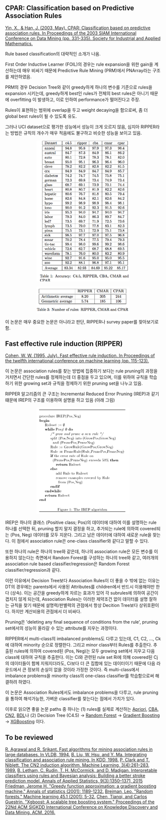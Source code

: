 ## CPAR: Classification based on Predictive Association Rules

[Yin, X., & Han, J. (2003, May). CPAR: Classification based on predictive association rules. In Proceedings of the 2003 SIAM International Conference on Data Mining (pp. 331-335). Society for Industrial and Applied Mathematics.][CPAR_2003]

Rule based classification의 대략적인 소개가 나옴. 

First Order Inductive Learner (FOIL)의 경우는 rule expansion을 위한 gain을 계산하는데 매우 비싸기 때문에 Predictive Rule Mining (PRM)에서 PNArray라는 구조를 제안하였음. 

PRM의 경우 Decision Tree와 같이 greedy하게 하나의 변수를 기준으로 rules을 expansion 시키는데, greedy하게 best인 rules가 전체의 best rules은 아니기 때문에 overfitting 이 발생하고, 이로 인하여 performance가 떨어진다고 주장. 

Rules이 표현하는 범위에 overlap을 두고 weight decaying을 함으로써, 좀 더 global best rules이 될 수 있도록 유도. 

그러나 UCI dataset으로 평가한 성능에서 성능이 크게 오르지 않음, 심지아 RIPPER라는 방법은 규칙의 개수가 매우 적음에도 불구하고 비슷한 성능을 보이고 있음. 

<p align="center"><img src="./figs/cpar_vs_ripper0.png" width="300"></p>
<p align="center"><img src="./figs/cpar_vs_ripper1.png" width="300"></p>

이 논문은 매우 중요한 논문은 아니라고 판단, RIPPER나 survey paper를 찾아보기로 함. 


## Fast effective rule induction (RIPPER)

[Cohen, W. W. (1995, July). Fast effective rule induction. In Proceedings of the twelfth international conference on machine learning (pp. 115-123).][RIPPER_1995]

이 논문은 association rules를 찾는 방법에 집중하기 보다는 rule pruning의 과정을 거치면서 간단한 rules를 정제하는데 더 중점을 두고 있으며, 이를 위하여 규칙을 학습하기 위한 growing set과 규칙을 정제하기 위한 pruning set을 나누고 있음. 

RIPPER 알고리즘의 큰 구조는 Incremental Reduced Error Pruning (IREP)과 같기 떄문에 IREP의 구조를 이용하여 설명을 하고 있음 (아래 그림)

<p align="center"><img src="./figs/ripper_irep.png" width="300"></p>

IREP은 하나의 클래스 (Positive class; Pos)의 데이터에 대하여 이를 설명하는 rule 하나를 선택한 뒤, pruning 할지 말지 결정을 하고, 추가되는 rule에 의하여 covered되는 (Pos, Neg) 데이터를 모두 지운다. 그리고 남은 데이터에 대하여 새로운 rule을 찾는다. 이 점에서 association rule은 one-class classifier와 같다고 말할 수 있다. 

또한 하나의 rule은 하나의 tree와 같은데, 하나의 association rule은 모든 변수를 이용하지 않는다는 측면에서 Random Forest를 구성하는 하나의 tree와 같고, 여러개의 association rule based classifier/regression은 Random Forest classifier/regression과 같다. 

이런 이유에서 Decision Tree보다 Association Rules이 더 좋을 수 밖에 없는 이유는 DT의 경우에는 parents에서 사용된 Attributes를 children에서 반드시 이용해야만 한다 (상속). 이는 공간을 greedy하게 자르는 효과가 있어 각 subrules에 의하여 공간이 겹치지 않게 되는데, Association Rules는 이러한 제약조건 없이 데이터를 설명 잘하는 규칙을 찾기 때문에 설명력/판별력의 관점에서 항상 Decition Tree보다 상위호환이다. 하지만 계산비용의 관점에서 더 비싸다. 

Pruning은 'deleting any final sequence of conditions from the rule', pruning set에서의 성능이 올라갈 수 있는 attribute를 지우는 과정이다. 

RIPPER에서 multi-class의 imbalanced problems도 다루고 있는데, C1, C2, ..., Ck에 대하여 minority 순으로 정렬한다. 그리고 minor class부터 Rules를 추출한다. 추출된 rules에 의하여 covered된 (Pos, Neg)는 모두 growing set에서 지우고 다음 class에 대하여 규칙을 추출한다. 이는 Ci와 관련된 rule set Ri에 의해 covered된 Cj의 데이터들이 함께 지워지더라도, Ci보다 더 큰 집합에 있는 데이터이기 때문에 다음 라운드에서 큰 정보의 손실이 없을 것이라 가정한 것이다. 즉 multi-class에서 imbalance problems을 minority class의 one-class classifier를 학습함으로써 해결하려 하였다. 

이 논문은 Association Rules에서도 imbalance problems을 다루고, rule pruning을 통하여 해석가능한, 가벼운 classifier를 찾는다는 점에서 가치가 있다. 

이후로 읽으면 좋을 논문 paths 중 하나는 (1) rules를 실제로 계산하는 [Apriori][APRIORI_1994], [CBA][CBA_1998], [CN2][CN2_1989], [BDL][BDL_2015]나 (2) Decision Tree (C4.5) -> [Random Forest][RF_2001] -> [Gradient Boosting][GB_2001] -> [XGBoosting][XGBOOST_2016] 이다.



## To be reviewed

[R. Agrawal and R. Srikant. Fast algorithms for mining association rules in large databases. In VLDB, 1994.][APRIORI_1994]
[B. Liu, W. Hsu, and Y. Ma. Integrating classification and association rule mining. In KDD, 1998.][CBA_1998]
[P. Clark and T. Niblett. The CN2 induction algorithm. Machine Learning, 3(4):261–283, 1989.][CN2_1989]
[B. Letham, C. Rudin, T. H. McCormick, and D. Madigan. Interpretable classifiers using rules and Bayesian analysis: Building a better stroke prediction model. Annals of Applied Statistics, 9(3):1350–1371, 2015][BDL_2015] 
[Friedman, Jerome H. "Greedy function approximation: a gradient boosting machine." Annals of statistics (2001): 1189-1232.][GB_2001]
[Breiman, Leo. "Random forests." Machine learning 45.1 (2001): 5-32.][RF_2001]
[Chen, Tianqi, and Carlos Guestrin. "Xgboost: A scalable tree boosting system." Proceedings of the 22Nd ACM SIGKDD International Conference on Knowledge Discovery and Data Mining. ACM, 2016.][XGBOOST_2016]
<!-- References
-->

[CPAR_2003]: https://www.researchgate.net/profile/Xiaoxin_Yin/publication/2560610_CPAR_Classification_based_on_Predictive_Association_Rules/links/54341fe70cf2bf1f1f27b8a6.pdf
[RIPPER_1995]: https://pdfs.semanticscholar.org/2d5f/21740caf3c834101060b7a6d505780a299dd.pdf
[APRIORI_1994]: http://www.vldb.org/conf/1994/P487.PDF
[CBA_1998]: https://www.aaai.org/Papers/KDD/1998/KDD98-012.pdf
[CN2_1989]: https://link.springer.com/article/10.1007/BF00116835
[BDL_2015]: https://arxiv.org/abs/1511.01644
[RF_2001]: https://link.springer.com/article/10.1023%2FA%3A1010933404324?LI=true
[GB_2001]: https://statweb.stanford.edu/~jhf/ftp/trebst.pdf
[XGBOOST_2016]: http://dl.acm.org/citation.cfm?id=2939785


